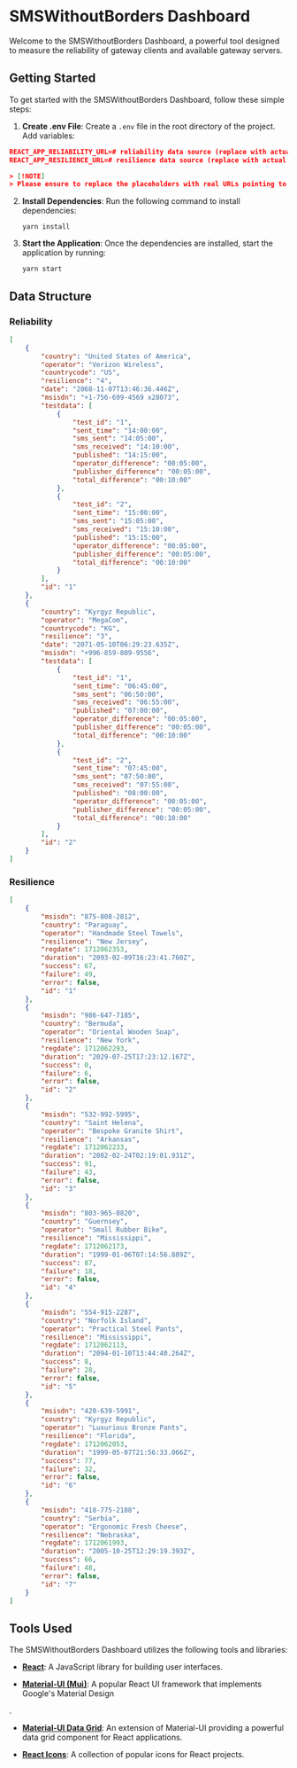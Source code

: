 # SMSWithoutBorders Dashboard

Welcome to the SMSWithoutBorders Dashboard, a powerful tool designed to measure the reliability of gateway clients and available gateway servers.

## Getting Started

To get started with the SMSWithoutBorders Dashboard, follow these simple steps:

1. **Create .env File**: Create a `.env` file in the root directory of the project. Add variables:

```json
REACT_APP_RELIABILITY_URL=# reliability data source (replace with actual URL)
REACT_APP_RESILIENCE_URL=# resilience data source (replace with actual URL)

> [!NOTE]
> Please ensure to replace the placeholders with real URLs pointing to your reliability and resilience data sources.
```

2. **Install Dependencies**: Run the following command to install dependencies:

   ```
   yarn install
   ```

3. **Start the Application**: Once the dependencies are installed, start the application by running:

   ```
   yarn start
   ```

## Data Structure

### Reliability

```json
[
	{
		"country": "United States of America",
		"operator": "Verizon Wireless",
		"countrycode": "US",
		"resilience": "4",
		"date": "2068-11-07T13:46:36.446Z",
		"msisdn": "+1-756-699-4569 x28073",
		"testdata": [
			{
				"test_id": "1",
				"sent_time": "14:00:00",
				"sms_sent": "14:05:00",
				"sms_received": "14:10:00",
				"published": "14:15:00",
				"operator_difference": "00:05:00",
				"publisher_difference": "00:05:00",
				"total_difference": "00:10:00"
			},
			{
				"test_id": "2",
				"sent_time": "15:00:00",
				"sms_sent": "15:05:00",
				"sms_received": "15:10:00",
				"published": "15:15:00",
				"operator_difference": "00:05:00",
				"publisher_difference": "00:05:00",
				"total_difference": "00:10:00"
			}
		],
		"id": "1"
	},
	{
		"country": "Kyrgyz Republic",
		"operator": "MegaCom",
		"countrycode": "KG",
		"resilience": "3",
		"date": "2071-05-10T06:29:23.635Z",
		"msisdn": "+996-859-809-9556",
		"testdata": [
			{
				"test_id": "1",
				"sent_time": "06:45:00",
				"sms_sent": "06:50:00",
				"sms_received": "06:55:00",
				"published": "07:00:00",
				"operator_difference": "00:05:00",
				"publisher_difference": "00:05:00",
				"total_difference": "00:10:00"
			},
			{
				"test_id": "2",
				"sent_time": "07:45:00",
				"sms_sent": "07:50:00",
				"sms_received": "07:55:00",
				"published": "08:00:00",
				"operator_difference": "00:05:00",
				"publisher_difference": "00:05:00",
				"total_difference": "00:10:00"
			}
		],
		"id": "2"
	}
]
```

### Resilience

```json
[
	{
		"msisdn": "875-808-2812",
		"country": "Paraguay",
		"operator": "Handmade Steel Towels",
		"resilience": "New Jersey",
		"regdate": 1712062353,
		"duration": "2093-02-09T16:23:41.760Z",
		"success": 67,
		"failure": 49,
		"error": false,
		"id": "1"
	},
	{
		"msisdn": "986-647-7185",
		"country": "Bermuda",
		"operator": "Oriental Wooden Soap",
		"resilience": "New York",
		"regdate": 1712062293,
		"duration": "2029-07-25T17:23:12.167Z",
		"success": 0,
		"failure": 6,
		"error": false,
		"id": "2"
	},
	{
		"msisdn": "532-992-5995",
		"country": "Saint Helena",
		"operator": "Bespoke Granite Shirt",
		"resilience": "Arkansas",
		"regdate": 1712062233,
		"duration": "2082-02-24T02:19:01.931Z",
		"success": 91,
		"failure": 43,
		"error": false,
		"id": "3"
	},
	{
		"msisdn": "803-965-0820",
		"country": "Guernsey",
		"operator": "Small Rubber Bike",
		"resilience": "Mississippi",
		"regdate": 1712062173,
		"duration": "1999-01-06T07:14:56.889Z",
		"success": 87,
		"failure": 18,
		"error": false,
		"id": "4"
	},
	{
		"msisdn": "554-915-2287",
		"country": "Norfolk Island",
		"operator": "Practical Steel Pants",
		"resilience": "Mississippi",
		"regdate": 1712062113,
		"duration": "2094-01-10T13:44:40.264Z",
		"success": 8,
		"failure": 28,
		"error": false,
		"id": "5"
	},
	{
		"msisdn": "420-639-5991",
		"country": "Kyrgyz Republic",
		"operator": "Luxurious Bronze Pants",
		"resilience": "Florida",
		"regdate": 1712062053,
		"duration": "1999-05-07T21:56:33.066Z",
		"success": 77,
		"failure": 32,
		"error": false,
		"id": "6"
	},
	{
		"msisdn": "418-775-2188",
		"country": "Serbia",
		"operator": "Ergonomic Fresh Cheese",
		"resilience": "Nebraska",
		"regdate": 1712061993,
		"duration": "2005-10-25T12:29:19.393Z",
		"success": 66,
		"failure": 48,
		"error": false,
		"id": "7"
	}
]
```

## Tools Used

The SMSWithoutBorders Dashboard utilizes the following tools and libraries:

- **[React](https://reactjs.org/)**: A JavaScript library for building user interfaces.

- **[Material-UI (Mui)](https://mui.com/material-ui/)**: A popular React UI framework that implements Google's Material Design

.

- **[Material-UI Data Grid](https://mui.com/components/data-grid/)**: An extension of Material-UI providing a powerful data grid component for React applications.

- **[React Icons](https://react-icons.github.io/react-icons/)**: A collection of popular icons for React projects.

